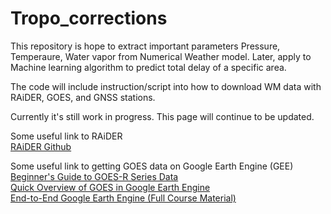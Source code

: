 # Tropo_corrections

This repository is hope to extract important parameters Pressure, Temperaure, Water vapor from Numerical Weather model. Later, apply to Machine learning algorithm to predict total delay of a specific area. 

The code will include instruction/script into how to download WM data with RAiDER, GOES, and GNSS stations. 

Currently it's still work in progress. This page will continue to be updated. 

Some useful link to RAiDER  
[RAiDER Github](https://github.com/dbekaert/RAiDER)  

Some useful link to getting GOES data on Google Earth Engine (GEE)  
[Beginner's Guide to GOES-R Series Data](https://www.goes-r.gov/downloads/resources/documents/Beginners_Guide_to_GOES-R_Series_Data.pdf)  
[Quick Overview of GOES in Google Earth Engine](https://jstnbraaten.medium.com/goes-in-earth-engine-53fbc8783c16)    
[End-to-End Google Earth Engine (Full Course Material)](https://courses.spatialthoughts.com/end-to-end-gee.html#)  


